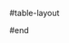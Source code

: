 #table-layout
<style>
    article style + table {
        table-layout: auto;
        word-break: normal;
    }
</style>
#end